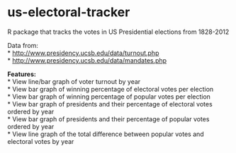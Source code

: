 # us-electoral-tracker

R package that tracks the votes in US Presidential elections from 1828-2012

Data from:  
	* http://www.presidency.ucsb.edu/data/turnout.php  
	* http://www.presidency.ucsb.edu/data/mandates.php  
	
**Features:**  
	* View line/bar graph of voter turnout by year  
	* View bar graph of winning percentage of electoral votes per election  
	* View bar graph of winning percentage of popular votes per election  
	* View bar graph of presidents and their percentage of electoral votes ordered by year  
	* View bar graph of presidents and their percentage of popular votes ordered by year  
	* View line graph of the total difference between popular votes and electoral votes by year  
